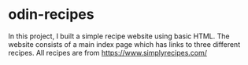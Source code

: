 # odin-recipes

In this project, I built a simple recipe website using basic HTML. The website consists of a main index page which has links to three different recipes. All recipes are from https://www.simplyrecipes.com/